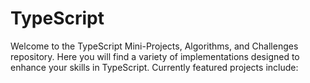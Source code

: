 # TypeScript
Welcome to the TypeScript Mini-Projects, Algorithms, and Challenges repository. Here you will find a variety of implementations designed to enhance your skills in TypeScript. Currently featured projects include:
